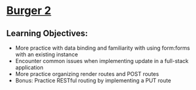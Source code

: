 # [Burger 2](https://login.codingdojo.com/m/315/9533/65992)

## Learning Objectives:

- More practice with data binding and familiarity with using form:forms with an existing instance
- Encounter common issues when implementing update in a full-stack application
- More practice organizing render routes and POST routes
- Bonus: Practice RESTful routing by implementing a PUT route

